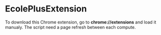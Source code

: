 # EcolePlusExtension

To download this Chrome extension, go to <strong>chrome://extensions</strong> and load it manualy.
The script need a page refresh between each compute.
